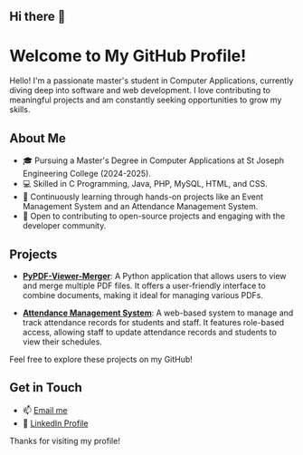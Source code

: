 ## Hi there 👋

# Welcome to My GitHub Profile!

Hello! I'm a passionate master's student in Computer Applications, currently diving deep into software and web development. I love contributing to meaningful projects and am constantly seeking opportunities to grow my skills.

## About Me

- 🎓 Pursuing a Master's Degree in Computer Applications at St Joseph Engineering College (2024-2025).
- 💻 Skilled in C Programming, Java, PHP, MySQL, HTML, and CSS.
- 🌱 Continuously learning through hands-on projects like an Event Management System and an Attendance Management System.
- 🤝 Open to contributing to open-source projects and engaging with the developer community.

## Projects

- **[PyPDF-Viewer-Merger](https://github.com/Sanketh15/PyPDF-Viewer-Merger)**: A Python application that allows users to view and merge multiple PDF files. It offers a user-friendly interface to combine documents, making it ideal for managing various PDFs.

- **[Attendance Management System](https://github.com/Sanketh15/Attendance-Management-System)**: A web-based system to manage and track attendance records for students and staff. It features role-based access, allowing staff to update attendance records and students to view their schedules.

Feel free to explore these projects on my GitHub!

## Get in Touch

- 📫 [Email me](mailto:sankethpoojary15@gmail.com)
- 💼 [LinkedIn Profile](https://www.linkedin.com/in/sankethpoojary/)

Thanks for visiting my profile!
